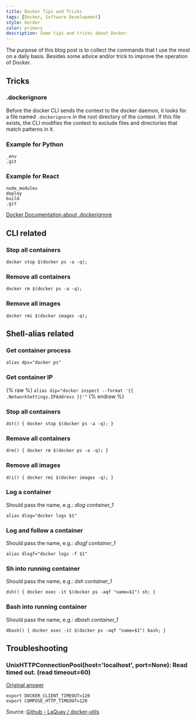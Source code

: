 ```yaml
---
title: Docker Tips and Tricks
tags: [Docker, Software Development]
style: border
color: primary 
description: Some tips and tricks about Docker.
---
```


The purpose of this blog post is to collect the commands that I use the most on a daily basis. Besides
some advice and/or trick to improve the operation of Docker.

## Tricks

### .dockerignore

Before the docker CLI sends the context to the docker daemon, it looks for a file named `.dockerignore`
in the root directory of the context. If this file exists, the CLI modifies the context to exclude files
and directories that match patterns in it.

### Example for Python

```
_env
.git
```

### Example for React

```
node_modules
deploy
build
.git
```

[Docker Documentation about .dockerignore](https://docs.docker.com/engine/reference/builder/#dockerignore-file)

## CLI related

### Stop all containers

`docker stop $(docker ps -a -q);`

### Remove all containers

`docker rm $(docker ps -a -q);`

### Remove all images

`docker rmi $(docker images -q);`

## Shell-alias related

### Get container process

`alias dps="docker ps"`

### Get container IP

{% raw %}
`alias dip="docker inspect --format '{{ .NetworkSettings.IPAddress }}'"`
{% endraw %}

### Stop all containers

`dst() { docker stop $(docker ps -a -q); }`

### Remove all containers

`drm() { docker rm $(docker ps -a -q); }`

### Remove all images

`dri() { docker rmi $(docker images -q); }`

### Log a container

Should pass the name, e.g.: _dlog container_1_

`alias dlog="docker logs $1"`

### Log and follow a container

Should pass the name, e.g.: _dlogf container_1_

`alias dlogf="docker logs -f $1"`

### Sh into running container

Should pass the name, e.g.: _dsh container_1_

`dsh() { docker exec -it $(docker ps -aqf "name=$1") sh; }`

### Bash into running container

Should pass the name, e.g.: _dbash container_1_

`dbash() { docker exec -it $(docker ps -aqf "name=$1") bash; }`

## Troubleshooting

### UnixHTTPConnectionPool(host='localhost', port=None): Read timed out. (read timeout=60)

[Original answer](https://github.com/docker/compose/issues/3927)
```
export DOCKER_CLIENT_TIMEOUT=120
export COMPOSE_HTTP_TIMEOUT=120
```

Source: [Github - LaQuay / docker-utils](https://github.com/LaQuay/docker-utils)

